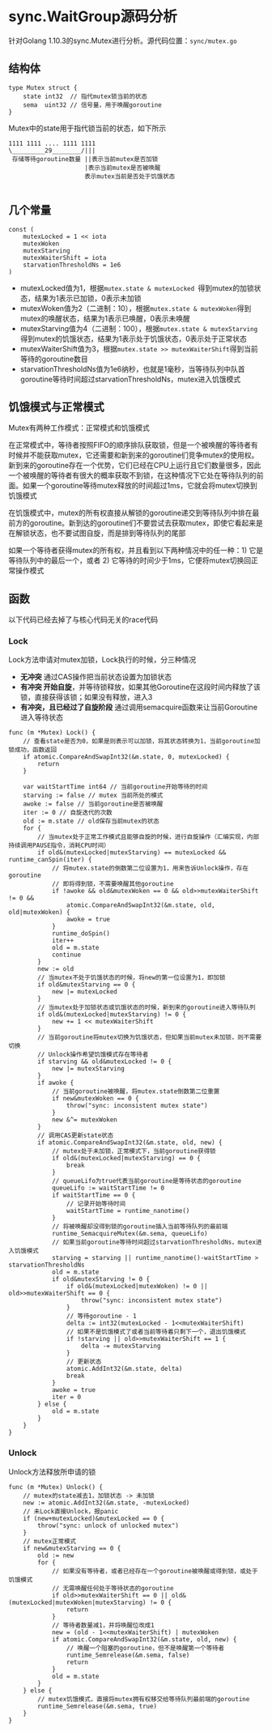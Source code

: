 # sync.WaitGroup源码分析

针对Golang 1.10.3的sync.Mutex进行分析。源代码位置：`sync/mutex.go`

## 结构体

```
type Mutex struct {
	state int32  // 指代mutex锁当前的状态
	sema  uint32 // 信号量，用于唤醒goroutine
}
```

Mutex中的state用于指代锁当前的状态，如下所示

```
1111 1111 .... 1111 1111
\_________29________/|||
 存储等待goroutine数量 ||表示当前mutex是否加锁
                     |表示当前mutex是否被唤醒
                     表示mutex当前是否处于饥饿状态
                   	
```

## 几个常量

```
const (
	mutexLocked = 1 << iota
	mutexWoken
	mutexStarving
	mutexWaiterShift = iota
	starvationThresholdNs = 1e6
)
```

* mutexLocked值为1，根据`mutex.state & mutexLocked `得到mutex的加锁状态，结果为1表示已加锁，0表示未加锁
* mutexWoken值为2（二进制：10），根据`mutex.state & mutexWoken`得到mutex的唤醒状态，结果为1表示已唤醒，0表示未唤醒
* mutexStarving值为4（二进制：100），根据`mutex.state & mutexStarving`得到mutex的饥饿状态，结果为1表示处于饥饿状态，0表示处于正常状态
* mutexWaiterShift值为3，根据`mutex.state >> mutexWaiterShift`得到当前等待的goroutine数目
* starvationThresholdNs值为1e6纳秒，也就是1毫秒，当等待队列中队首goroutine等待时间超过starvationThresholdNs，mutex进入饥饿模式

## 饥饿模式与正常模式

Mutex有两种工作模式：正常模式和饥饿模式

在正常模式中，等待者按照FIFO的顺序排队获取锁，但是一个被唤醒的等待者有时候并不能获取mutex，它还需要和新到来的goroutine们竞争mutex的使用权。新到来的goroutine存在一个优势，它们已经在CPU上运行且它们数量很多，因此一个被唤醒的等待者有很大的概率获取不到锁，在这种情况下它处在等待队列的前面。如果一个goroutine等待mutex释放的时间超过1ms，它就会将mutex切换到饥饿模式

在饥饿模式中，mutex的所有权直接从解锁的goroutine递交到等待队列中排在最前方的goroutine。新到达的goroutine们不要尝试去获取mutex，即使它看起来是在解锁状态，也不要试图自旋，而是排到等待队列的尾部

如果一个等待者获得mutex的所有权，并且看到以下两种情况中的任一种：1) 它是等待队列中的最后一个，或者 2) 它等待的时间少于1ms，它便将mutex切换回正常操作模式

## 函数

以下代码已经去掉了与核心代码无关的race代码

### Lock

Lock方法申请对mutex加锁，Lock执行的时候，分三种情况

* **无冲突** 通过CAS操作把当前状态设置为加锁状态
* **有冲突 开始自旋**，并等待锁释放，如果其他Goroutine在这段时间内释放了该锁，直接获得该锁；如果没有释放，进入3
* **有冲突，且已经过了自旋阶段** 通过调用semacquire函数来让当前Goroutine进入等待状态

```
func (m *Mutex) Lock() {
	// 查看state是否为0，如果是则表示可以加锁，将其状态转换为1，当前goroutine加锁成功，函数返回
	if atomic.CompareAndSwapInt32(&m.state, 0, mutexLocked) {
		return
	}

	var waitStartTime int64 // 当前goroutine开始等待的时间
	starving := false // mutex 当前所处的模式
	awoke := false // 当前goroutine是否被唤醒
	iter := 0 // 自旋迭代的次数
	old := m.state // old保存当前mutex的状态
	for {
		// 当mutex处于正常工作模式且能够自旋的时候，进行自旋操作（汇编实现，内部持续调用PAUSE指令，消耗CPU时间）
		if old&(mutexLocked|mutexStarving) == mutexLocked && runtime_canSpin(iter) {
			// 将mutex.state的倒数第二位设置为1，用来告诉Unlock操作，存在goroutine
			// 即将得到锁，不需要唤醒其他goroutine
			if !awoke && old&mutexWoken == 0 && old>>mutexWaiterShift != 0 &&
				atomic.CompareAndSwapInt32(&m.state, old, old|mutexWoken) {
				awoke = true
			}
			runtime_doSpin()
			iter++
			old = m.state
			continue
		}
		new := old
		// 当mutex不处于饥饿状态的时候，将new的第一位设置为1，即加锁
		if old&mutexStarving == 0 {
			new |= mutexLocked
		}
		// 当mutex处于加锁状态或饥饿状态的时候，新到来的goroutine进入等待队列
		if old&(mutexLocked|mutexStarving) != 0 {
			new += 1 << mutexWaiterShift
		}
		// 当前goroutine将mutex切换为饥饿状态，但如果当前mutex未加锁，则不需要切换
		// Unlock操作希望饥饿模式存在等待者
		if starving && old&mutexLocked != 0 {
			new |= mutexStarving
		}
		if awoke {
			// 当前goroutine被唤醒，将mutex.state倒数第二位重置
			if new&mutexWoken == 0 {
				throw("sync: inconsistent mutex state")
			}
			new &^= mutexWoken
		}
		// 调用CAS更新state状态
		if atomic.CompareAndSwapInt32(&m.state, old, new) {
			// mutex处于未加锁，正常模式下，当前goroutine获得锁
			if old&(mutexLocked|mutexStarving) == 0 {
				break
			}
			// queueLifo为true代表当前goroutine是等待状态的goroutine
			queueLifo := waitStartTime != 0
			if waitStartTime == 0 {
				// 记录开始等待时间
				waitStartTime = runtime_nanotime()
			}
			// 将被唤醒却没得到锁的goroutine插入当前等待队列的最前端
			runtime_SemacquireMutex(&m.sema, queueLifo)
			// 如果当前goroutine等待时间超过starvationThresholdNs，mutex进入饥饿模式
			starving = starving || runtime_nanotime()-waitStartTime > starvationThresholdNs
			old = m.state
			if old&mutexStarving != 0 {
				if old&(mutexLocked|mutexWoken) != 0 || old>>mutexWaiterShift == 0 {
					throw("sync: inconsistent mutex state")
				}
				// 等待goroutine - 1
				delta := int32(mutexLocked - 1<<mutexWaiterShift)
				// 如果不是饥饿模式了或者当前等待着只剩下一个，退出饥饿模式
				if !starving || old>>mutexWaiterShift == 1 {
					delta -= mutexStarving
				}
				// 更新状态
				atomic.AddInt32(&m.state, delta)
				break
			}
			awoke = true
			iter = 0
		} else {
			old = m.state
		}
	}
}
```

### Unlock

Unlock方法释放所申请的锁

```
func (m *Mutex) Unlock() {
	// mutex的state减去1，加锁状态 -> 未加锁
	new := atomic.AddInt32(&m.state, -mutexLocked)
	// 未Lock直接Unlock，报panic
	if (new+mutexLocked)&mutexLocked == 0 {
		throw("sync: unlock of unlocked mutex")
	}
	// mutex正常模式
	if new&mutexStarving == 0 {
		old := new
		for {
			// 如果没有等待者，或者已经存在一个goroutine被唤醒或得到锁，或处于饥饿模式
			// 无需唤醒任何处于等待状态的goroutine
			if old>>mutexWaiterShift == 0 || old&(mutexLocked|mutexWoken|mutexStarving) != 0 {
				return
			}
			// 等待者数量减1，并将唤醒位改成1
			new = (old - 1<<mutexWaiterShift) | mutexWoken
			if atomic.CompareAndSwapInt32(&m.state, old, new) {
				// 唤醒一个阻塞的goroutine，但不是唤醒第一个等待者
				runtime_Semrelease(&m.sema, false)
				return
			}
			old = m.state
		}
	} else {
		// mutex饥饿模式，直接将mutex拥有权移交给等待队列最前端的goroutine
		runtime_Semrelease(&m.sema, true)
	}
}
```
	